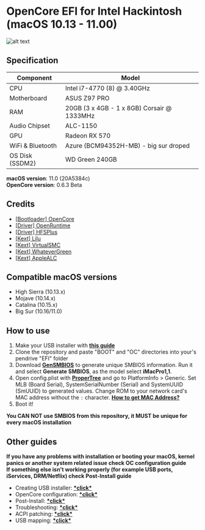 # OpenCore EFI for Intel Hackintosh (macOS 10.13 - 11.00)

![alt text](https://github.com/gabrielmaialva33/efi-opencore-z97p/blob/master/img1.jpg?raw=true)

## Specification
| **Component** | **Model** |
| ------------- | --------- |
| CPU | Intel i7-4770 (8) @ 3.40GHz |
| Motherboard | ASUS Z97 PRO |
| RAM | 20GB (3 x 4GB - 1 x 8GB) Corsair @ 1333MHz |
| Audio Chipset | ALC-1150 |
| GPU | Radeon RX 570 |
| WiFi & Bluetooth | Azure (BCM94352H-MB) - big sur droped |
| OS Disk (SSDM2) | WD Green 240GB |

**macOS version**: 11.0 (20A5384c)  
**OpenCore version**: 0.6.3 Beta  

## Credits
 - [[Bootloader] OpenCore](https://github.com/acidanthera/OpenCorePkg)
 - [[Driver] OpenRuntime](https://github.com/acidanthera/OpenCorePkg)
 - [[Driver] HFSPlus](https://github.com/acidanthera/OcBinaryData/blob/master/Drivers/HfsPlus.efi)
 - [[Kext] Lilu](https://github.com/acidanthera/Lilu)
 - [[Kext] VirtualSMC](https://github.com/acidanthera/VirtualSMC)
 - [[Kext] WhateverGreen](https://github.com/acidanthera/WhateverGreen)
 - [[Kext] AppleALC](https://github.com/acidanthera/AppleALC)
 
 ## Compatible macOS versions
 - High Sierra (10.13.x)
 - Mojave (10.14.x)
 - Catalina (10.15.x)
 - Big Sur (10.16/11.0)
 
  ## How to use
  1. Make your USB installer with [**this guide**](https://dortania.github.io/OpenCore-Install-Guide/installer-guide/)
  2. Clone the repository and paste "BOOT" and "OC" directories into your's pendrive "EFI" folder
  3. Download [**GenSMBIOS**](https://github.com/corpnewt/GenSMBIOS) to generate unique SMBIOS information. Run it and select **Generate SMBIOS**, as the model select **iMacPro1,1**.
  4. Open config.plist with [**ProperTree**](https://github.com/corpnewt/ProperTree) and go to PlatformInfo > Generic. Set MLB (Board Serial), SystemSerialNumber (Serial) and SystemUUID (SmUUID) to generated values. Change ROM to your network card's MAC address without the `:` character. [**How to get MAC Address?**](https://www.wikihow.com/Find-the-MAC-Address-of-Your-Computer)
  5. Boot it!  
  
 **You CAN NOT use SMBIOS from this repository, it MUST be unique for every macOS installation**

## Other guides
**If you have any problems with installation or booting your macOS, kernel panics or another system related issue check OC configuration guide**  
**If something else isn't working properly (for example USB ports, iServices, DRM/Netflix) check Post-Install guide**
 - Creating USB installer: [**\*click\***](https://dortania.github.io/OpenCore-Install-Guide/installer-guide/)
 - OpenCore configuration: [**\*click\***](https://dortania.github.io/OpenCore-Install-Guide/AMD/zen.html)
 - Post-Install: [**\*click\***](https://dortania.github.io/OpenCore-Post-Install/)
 - Troubleshooting: [**\*click\***](https://dortania.github.io/OpenCore-Post-Install/)
 - ACPI patching: [**\*click\***](https://dortania.github.io/Getting-Started-With-ACPI/)
 - USB mapping: [**\*click\***](https://dortania.github.io/OpenCore-Post-Install/usb/)

